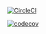 [![CircleCI](https://dl.circleci.com/status-badge/img/gh/manulc50/spring5-mongo-recipe-app/tree/main.svg?style=svg&circle-token=649aa6cf0c50c438a7a91e8f09c5a05d2241fe41)](https://dl.circleci.com/status-badge/redirect/gh/manulc50/spring5-mongo-recipe-app/tree/main)

[![codecov](https://codecov.io/gh/manulc50/spring5-mongo-recipe-app/graph/badge.svg?token=0114PC5JYD)](https://codecov.io/gh/manulc50/spring5-mongo-recipe-app)